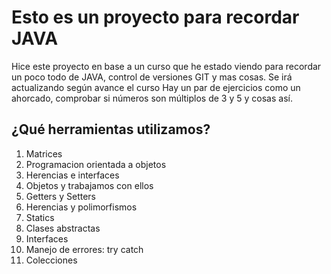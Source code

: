 # Esto es un proyecto para recordar JAVA
Hice este proyecto en base a un curso que he estado viendo para recordar un poco todo de JAVA, control de versiones GIT y mas cosas. Se irá actualizando según avance el curso
Hay un par de ejercicios como un ahorcado, comprobar si números son múltiplos de 3 y 5 y cosas así.

## ¿Qué herramientas utilizamos?
1. Matrices
2. Programacion orientada a objetos
3. Herencias e interfaces
4. Objetos y trabajamos con ellos
5. Getters y Setters
6. Herencias y polimorfismos
7. Statics
8. Clases abstractas
9. Interfaces
10. Manejo de errores: try catch
11. Colecciones